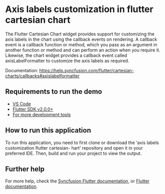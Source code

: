 # Axis labels customization in flutter cartesian chart

The Flutter Cartesian Chart widget provides support for customizing the axis labels in the chart using the callback events on rendering. A callback event is a callback function or method, which you pass as an argument in another function or method and can perform an action when you require it. Likewise, the chart widget provides a callback event called axisLabelFormatter to customize the axis labels as required. 

Documentation: https://help.syncfusion.com/flutter/cartesian-charts/callbacks#axislabelformatter 

## Requirements to run the demo
* [VS Code](https://code.visualstudio.com/download)
* [Flutter SDK v2.0.0+](https://flutter.dev/docs/development/tools/sdk/overview)
* [For more development tools](https://flutter.dev/docs/development/tools/devtools/overview)

## How to run this application
To run this application, you need to first clone or download the ‘axis labels customization flutter cartesian- hart’ repository and open it in your preferred IDE. Then, build and run your project to view the output.

## Further help
For more help, check the [Syncfusion Flutter documentation](https://help.syncfusion.com/flutter/introduction/overview), or
 [Flutter documentation](https://flutter.dev/docs/get-started/install).
